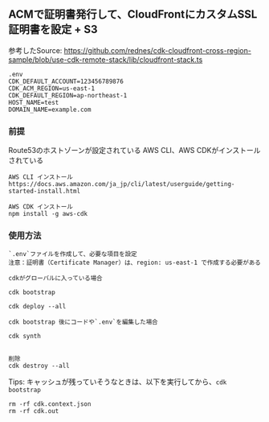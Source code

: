 ## ACMで証明書発行して、CloudFrontにカスタムSSL証明書を設定 + S3  

参考したSource: https://github.com/rednes/cdk-cloudfront-cross-region-sample/blob/use-cdk-remote-stack/lib/cloudfront-stack.ts

``` 
.env
CDK_DEFAULT_ACCOUNT=123456789876
CDK_ACM_REGION=us-east-1
CDK_DEFAULT_REGION=ap-northeast-1
HOST_NAME=test
DOMAIN_NAME=example.com

```

### 前提
Route53のホストゾーンが設定されている
AWS CLI、AWS CDKがインストールされている

```
AWS CLI インストール
https://docs.aws.amazon.com/ja_jp/cli/latest/userguide/getting-started-install.html

AWS CDK インストール
npm install -g aws-cdk
```


### 使用方法

```
`.env`ファイルを作成して、必要な項目を設定
注意：証明書（Certificate Manager）は、region: us-east-1 で作成する必要がある

cdkがグローバルに入っている場合

cdk bootstrap

cdk deploy --all

```

```
cdk bootstrap 後にコードや`.env`を編集した場合

cdk synth

```

```

削除
cdk destroy --all 

```

Tips: キャッシュが残っていそうなときは、以下を実行してから、`cdk bootstrap`

```
rm -rf cdk.context.json
rm -rf cdk.out

```
